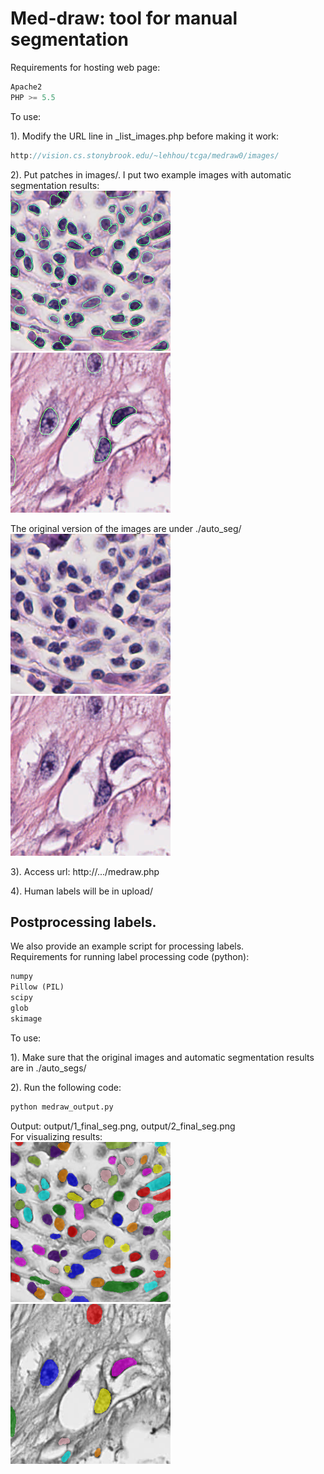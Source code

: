 # Med-draw: tool for manual segmentation

Requirements for hosting web page:

```javascript
Apache2
PHP >= 5.5
```

To use:

1). Modify the URL line in _list_images.php before making it work:  
```javascript
http://vision.cs.stonybrook.edu/~lehhou/tcga/medraw0/images/
```

2). Put patches in images/. I put two example images with automatic segmentation results:  
![images/1.png](images/1.png)
![images/2.png](images/2.png)

The original version of the images are under ./auto_seg/  
![auto_segs/1_original.png](auto_segs/1_original.png)
![auto_segs/2_original.png](auto_segs/2_original.png)

3). Access url: http://.../medraw.php

4). Human labels will be in upload/

## Postprocessing labels.
We also provide an example script for processing labels.  
Requirements for running label processing code (python):

```python
numpy
Pillow (PIL)
scipy
glob
skimage
```

To use:

1). Make sure that the original images and automatic segmentation results are in ./auto_segs/

2). Run the following code:
```python
python medraw_output.py
```

Output: output/1_final_seg.png, output/2_final_seg.png  
For visualizing results:  
![output/1_final_seg_visual.png](output/1_final_seg_visual.png)
![output/2_final_seg_visual.png](output/2_final_seg_visual.png)
